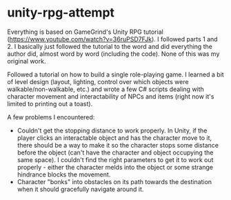 # unity-rpg-attempt
Everything is based on GameGrind's Unity RPG tutorial (https://www.youtube.com/watch?v=36ruPSD7FJk). I followed parts 1 and 2. I basically just followed the tutorial to the word and did everything the author did, almost word by word (including the code). None of this was my original work.

Followed a tutorial on how to build a single role-playing game. I learned a bit of level design (layout, lighting, control over which objects were walkable/non-walkable, etc.) and wrote a few C# scripts dealing with character movement and interactability of NPCs and items (right now it's limited to printing out a toast).

A few problems I encountered:
- Couldn't get the stopping distance to work properly. In Unity, if the player clicks an interactable object and has the character move to it, there should be a way to make it so the character stops some distance before the object (can't have the character and object occupying the same space). I couldn't find the right parameters to get it to work out properly - either the character melds into the object or some strange hindrance blocks the movement. 
- Character "bonks" into obstacles on its path towards the destination when it should gracefully navigate around it.

